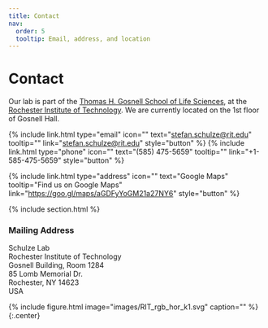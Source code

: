 ```yaml
---
title: Contact
nav:
  order: 5
  tooltip: Email, address, and location
---
```


# <i class="fas fa-envelope"></i>Contact

Our lab is part of the [Thomas H. Gosnell School of Life Sciences](https://www.rit.edu/science/thomas-h-gosnell-school-life-sciences), at the [Rochester Institute of Technology](https://www.rit.edu).
We are currently located on the 1st floor of Gosnell Hall.

{%
  include link.html
  type="email"
  icon=""
  text="stefan.schulze@rit.edu"
  tooltip=""
  link="stefan.schulze@rit.edu"
  style="button"
%}
{%
  include link.html
  type="phone"
  icon=""
  text="(585) 475-5659"
  tooltip=""
  link="+1-585-475-5659"
  style="button"
%}

{%
  include link.html
  type="address"
  icon=""
  text="Google Maps"
  tooltip="Find us on Google Maps"
  link="https://goo.gl/maps/aGDFyYoGM21a27NY6"
  style="button"
%}

{% include section.html %}

### <i class="fas fa-mail-bulk"></i>Mailing Address

Schulze Lab<br>
Rochester Institute of Technology<br>
Gosnell Building, Room 1284<br>
85 Lomb Memorial Dr.<br>
Rochester, NY 14623<br>
USA

{%
  include figure.html
  image="images/RIT_rgb_hor_k1.svg"
  caption=""
%}
{:.center}
